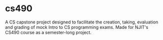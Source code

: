 # cs490
A CS capstone project designed to facilitate the creation, taking, evaluation and grading of mock Intro to CS programming exams. Made for NJIT's CS490 course as a semester-long project.
